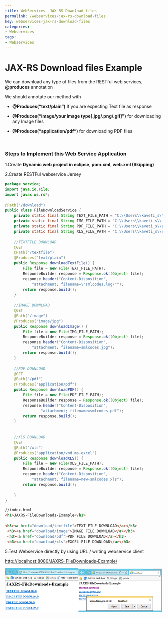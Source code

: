 ```yaml
---
title: WebServices- JAX-RS Download files
permalink: /webservices/jax-rs-download-files
key: webservices-jax-rs-download-files
categories:
- Webservices
tags:
- Webservices
---
```




JAX-RS Download files Example
================================

We can download any type of files from the RESTful web services, **@produces**
annotation

We should annotate our method with

-   **@Produces(“text/plain“)** If you are expecting Text file as response

-   **@Produces(“image/your image type[.jpg/.png/.gif]")** for downloading any
    Image files

-   **@Produces(“application/pdf“)** for downloading PDF files

<br>


### Steps to Implement this Web Service Application

1.Create **Dynamic web project in eclipse**, **pom.xml, web.xml (Skipping)**

2.Create RESTFul webservice Jersey

```java
package service;
import java.io.File;
import javax.ws.rs*;

@Path("/download")
public class FileDownloadService {
	private static final String TEXT_FILE_PATH = "C:\\Users\\kaveti_s\\textfile.txt";
	private static final String IMG_FILE_PATH = "C:\\Users\\kaveti_s\\img.jpg";
	private static final String PDF_FILE_PATH = "C:\\Users\\kaveti_s\\pdffile.pdf";
	private static final String XLS_FILE_PATH = "C:\\Users\\kaveti_s\\excel.xlsx";
	
	//TEXTFILE DOWNLOAD
	@GET
	@Path("/textfile")
	@Produces("text/plain")
	public Response downloadTextFile() {
		File file = new File(TEXT_FILE_PATH);
		ResponseBuilder response = Response.ok((Object) file);
		response.header("Content-Disposition",
			"attachment; filename=\"smlcodes.log\"");
		return response.build();
	}
	
	//IMAGE DOWNLOAD
	@GET
	@Path("/image")
	@Produces("image/jpg")
	public Response downloadImage() {
		File file = new File(IMG_FILE_PATH);
		ResponseBuilder response = Response.ok((Object) file);
		response.header("Content-Disposition",
			"attachment; filename=smlcodes.jpg");
		return response.build();
	}

	//PDF DOWNLOAD
	@GET
	@Path("/pdf")
	@Produces("application/pdf")
	public Response downloadPDF() {
		File file = new File(PDF_FILE_PATH);
		ResponseBuilder response = Response.ok((Object) file);
		response.header("Content-Disposition",
				"attachment; filename=smlcodes.pdf");
		return response.build();
	}

	
	//XLS DOWNLOAD
	@GET
	@Path("/xls")
	@Produces("application/vnd.ms-excel")
	public Response downloadXLS() {
		File file = new File(XLS_FILE_PATH);
		ResponseBuilder response = Response.ok((Object) file);
		response.header("Content-Disposition",
			"attachment; filename=new-smlcodes.xls");
		return response.build();

	}
}
```

```html
//index.html
<h1>JAXRS-FileDownloads-Example</h1>
 
<h3><a href="download/textfile">TEXT FILE DOWNLOAD</a></h3>
 <h3><a href="download/image">IMAGE FILE DOWNLOAD</a></h3>
 <h3><a href="download/pdf">PDF FILE DOWNLOAD</a></h3>
 <h3><a href="download/xls">EXCEL FILE DOWNLOAD</a></h3>
```

5.Test Webservice directly by using URL / writing webservice client

<http://localhost:8080/JAXRS-FileDownloads-Example/>

![C:\\Users\\kaveti_s\\Desktop\\temp.png](media/0b994da6c13122f09d6e41a8c8529503.png)
